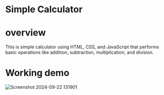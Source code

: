 # Simple Calculator 
# overview 
 This is simple calculator using HTML, CSS, and JavaScript that performs basic operations like addition, subtraction, multiplication, and division.

 # Working demo
 ![Screenshot 2024-09-22 131901](https://github.com/user-attachments/assets/f83c10be-d6c2-4973-b5c8-f4142de50279)
 
